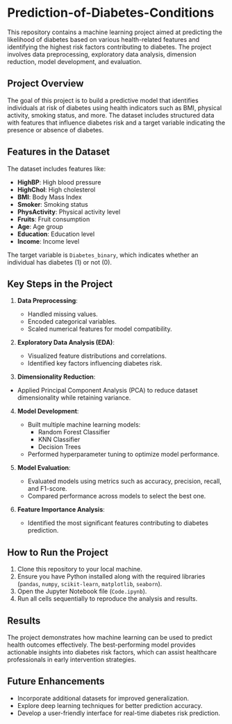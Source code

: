 # Prediction-of-Diabetes-Conditions

This repository contains a machine learning project aimed at predicting the likelihood of diabetes based on various health-related features and identifying the highest risk factors contributing to diabetes. The project involves data preprocessing, exploratory data analysis, dimension reduction, model development, and evaluation.

## Project Overview

The goal of this project is to build a predictive model that identifies individuals at risk of diabetes using health indicators such as BMI, physical activity, smoking status, and more. The dataset includes structured data with features that influence diabetes risk and a target variable indicating the presence or absence of diabetes.

## Features in the Dataset

The dataset includes features like:

- **HighBP**: High blood pressure
- **HighChol**: High cholesterol
- **BMI**: Body Mass Index
- **Smoker**: Smoking status
- **PhysActivity**: Physical activity level
- **Fruits**: Fruit consumption
- **Age**: Age group
- **Education**: Education level
- **Income**: Income level

The target variable is `Diabetes_binary`, which indicates whether an individual has diabetes (1) or not (0).

## Key Steps in the Project

1. **Data Preprocessing**:
   - Handled missing values.
   - Encoded categorical variables.
   - Scaled numerical features for model compatibility.

2. **Exploratory Data Analysis (EDA)**:
   - Visualized feature distributions and correlations.
   - Identified key factors influencing diabetes risk.

3.  **Dimensionality Reduction**:
   - Applied Principal Component Analysis (PCA) to reduce dataset dimensionality while retaining variance.

4. **Model Development**:
   - Built multiple machine learning models:
     - Random Forest Classifier
     - KNN Classifier
     - Decision Trees
   - Performed hyperparameter tuning to optimize model performance.

5. **Model Evaluation**:
   - Evaluated models using metrics such as accuracy, precision, recall, and F1-score.
   - Compared performance across models to select the best one.

6. **Feature Importance Analysis**:
   - Identified the most significant features contributing to diabetes prediction.

## How to Run the Project

1. Clone this repository to your local machine.
2. Ensure you have Python installed along with the required libraries (`pandas`, `numpy`, `scikit-learn`, `matplotlib`, `seaborn`).
3. Open the Jupyter Notebook file (`Code.ipynb`).
4. Run all cells sequentially to reproduce the analysis and results.

## Results

The project demonstrates how machine learning can be used to predict health outcomes effectively. The best-performing model provides actionable insights into diabetes risk factors, which can assist healthcare professionals in early intervention strategies.

## Future Enhancements

- Incorporate additional datasets for improved generalization.
- Explore deep learning techniques for better prediction accuracy.
- Develop a user-friendly interface for real-time diabetes risk prediction.
